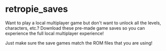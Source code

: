 # retropie_saves
Want to play a local multiplayer game but don't want to unlock all the levels, characters, etc.? Download these pre-made game saves so you can experience the full local multiplayer experience!

Just make sure the save games match the ROM files that you are using!
